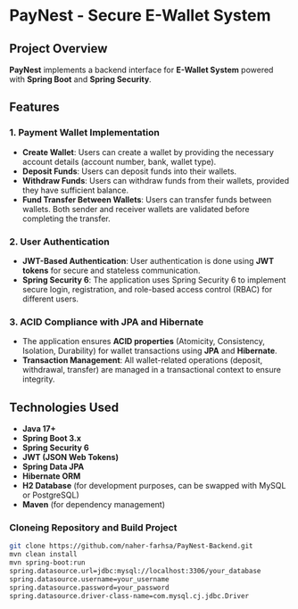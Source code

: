 # PayNest - Secure E-Wallet System

## Project Overview

**PayNest** implements a backend interface for **E-Wallet System** powered with  **Spring Boot** and **Spring Security**.
 
## Features

### 1. **Payment Wallet Implementation**
   - **Create Wallet**: Users can create a wallet by providing the necessary account details (account number, bank, wallet type).
   - **Deposit Funds**: Users can deposit funds into their wallets.
   - **Withdraw Funds**: Users can withdraw funds from their wallets, provided they have sufficient balance.
   - **Fund Transfer Between Wallets**: Users can transfer funds between wallets. Both sender and receiver wallets are validated before completing the transfer.

### 2. **User Authentication**
   - **JWT-Based Authentication**: User authentication is done using **JWT tokens** for secure and stateless communication.
   - **Spring Security 6**: The application uses Spring Security 6 to implement secure login, registration, and role-based access control (RBAC) for different users.

### 3. **ACID Compliance with JPA and Hibernate**
   - The application ensures **ACID properties** (Atomicity, Consistency, Isolation, Durability) for wallet transactions using **JPA** and **Hibernate**.
   - **Transaction Management**: All wallet-related operations (deposit, withdrawal, transfer) are managed in a transactional context to ensure integrity.

## Technologies Used

- **Java 17+**
- **Spring Boot 3.x**
- **Spring Security 6**
- **JWT (JSON Web Tokens)**
- **Spring Data JPA**
- **Hibernate ORM**
- **H2 Database** (for development purposes, can be swapped with MySQL or PostgreSQL)
- **Maven** (for dependency management)

### Cloneing Repository and Build Project

```bash
git clone https://github.com/naher-farhsa/PayNest-Backend.git
mvn clean install
mvn spring-boot:run
spring.datasource.url=jdbc:mysql://localhost:3306/your_database
spring.datasource.username=your_username
spring.datasource.password=your_password
spring.datasource.driver-class-name=com.mysql.cj.jdbc.Driver


